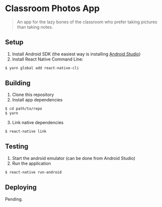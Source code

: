 # Classroom Photos App
> An app for the lazy bones of the classroom who prefer taking pictures than taking notes.

## Setup
1. Install Android SDK (the easiest way is installing [Android Studio](https://developer.android.com/studio/))
2. Install React Native Command Line:
```sh
$ yarn global add react-native-cli
```

## Building
1. Clone this repository
2. Install app dependencies
```sh
$ cd path/to/repo
$ yarn
```
3. Link native dependencies
```sh
$ react-native link
```

## Testing
1. Start the android emulator (can be done from Android Studio)
2. Run the application
```sh
$ react-native run-android
```

## Deploying
Pending.
